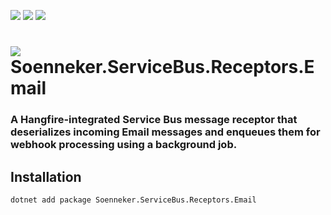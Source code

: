 ﻿[![](https://img.shields.io/nuget/v/soenneker.servicebus.receptors.email.svg?style=for-the-badge)](https://www.nuget.org/packages/soenneker.servicebus.receptors.email/)
[![](https://img.shields.io/github/actions/workflow/status/soenneker/soenneker.servicebus.receptors.email/publish-package.yml?style=for-the-badge)](https://github.com/soenneker/soenneker.servicebus.receptors.email/actions/workflows/publish-package.yml)
[![](https://img.shields.io/nuget/dt/soenneker.servicebus.receptors.email.svg?style=for-the-badge)](https://www.nuget.org/packages/soenneker.servicebus.receptors.email/)

# ![](https://user-images.githubusercontent.com/4441470/224455560-91ed3ee7-f510-4041-a8d2-3fc093025112.png) Soenneker.ServiceBus.Receptors.Email
### A Hangfire-integrated Service Bus message receptor that deserializes incoming Email messages and enqueues them for webhook processing using a background job.

## Installation

```
dotnet add package Soenneker.ServiceBus.Receptors.Email
```
